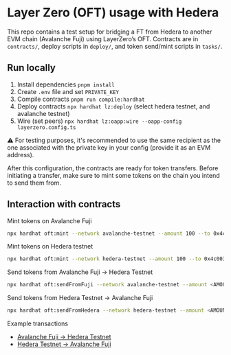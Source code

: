 # Layer Zero (OFT) usage with Hedera

This repo contains a test setup for bridging a FT from Hedera to another EVM chain (Avalanche Fuji) using LayerZero’s OFT.
Contracts are in `contracts/`, deploy scripts in `deploy/`, and token send/mint scripts in `tasks/`.

## Run locally
1. Install dependencies `pnpm install`
2. Create `.env` file and set `PRIVATE_KEY`
3. Compile contracts `pnpm run compile:hardhat`
4. Deploy contracts `npx hardhat lz:deploy` (select hedera testnet, and avalanche testnet)
5. Wire (set peers) `npx hardhat lz:oapp:wire --oapp-config layerzero.config.ts`

⚠️ For testing purposes, it's recommended to use the same recipient as the one associated with the private key in your config (provide it as an EVM address).

After this configuration, the contracts are ready for token transfers. Before initiating a transfer, make sure to mint some tokens on the chain you intend to send them from.

## Interaction with contracts

Mint tokens on Avalanche Fuji
```bash
npx hardhat oft:mint --network avalanche-testnet --amount 100 --to 0x4c003D0E477B7b6c950912AD1DD0DB6E253522d1
```

Mint tokens on Hedera testnet
```bash
npx hardhat oft:mint --network hedera-testnet --amount 100 --to 0x4c003D0E477B7b6c950912AD1DD0DB6E253522d1
```

Send tokens from Avalanche Fuji -> Hedera Testnet
```bash
npx hardhat oft:sendFromFuji --network avalanche-testnet --amount <AMOUNT> --to <RECEIVER>
```

Send tokens from Hedera Testnet -> Avalanche Fuji
```bash
npx hardhat oft:sendFromHedera --network hedera-testnet --amount <AMOUNT> --to <RECEIVER>
```

Example transactions
- [Avalanche Fuji -> Hedera Testnet](https://testnet.layerzeroscan.com/tx/0x5058b4ac7f3f987bde0206032f53e60b914b3519180336650af440915e65e145)
- [Hedera Testnet -> Avalanche Fuji](https://testnet.layerzeroscan.com/tx/0xf10314bc56b0c94425a5648f759b8d88b97e55f53151dbb9a7b1544fdadfa8dc)

